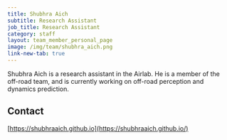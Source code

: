 ```yaml
---
title: Shubhra Aich
subtitle: Research Assistant
job_title: Research Assistant
category: staff
layout: team_member_personal_page
image: /img/team/shubhra_aich.png
link-new-tab: true
---
```


Shubhra Aich is a research assistant in the Airlab. He is a member of the off-road team, and is currently working on off-road perception and dynamics prediction.

## Contact ##

[https://shubhraaich.github.io](https://shubhraaich.github.io/)


